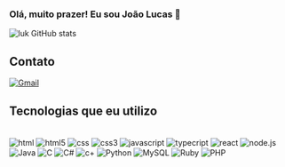 
### Olá, muito prazer! Eu sou João Lucas 👋

![luk GitHub stats](https://github-readme-stats.vercel.app/api?username=luknojo&show_icons=true&bg_color=00000000)

## Contato

[![Gmail](https://img.shields.io/badge/Gmail-D14836?style=for-the-badge&logo=gmail&logoColor=white)](mailto:luknojo5@gmail.com)

## Tecnologias que eu utilizo

<div style="display: inline_block"> <br/>

<img align="center" alt="html" src="https://img.shields.io/badge/HTML-239120?style=for-the-badge&logo=html5&logoColor=white">
<img align="center" alt="html5" src="https://img.shields.io/badge/HTML5-E34F26?style=for-the-badge&logo=html5&logoColor=white">
<img align="center" alt="css" src="https://img.shields.io/badge/CSS-239120?&style=for-the-badge&logo=css3&logoColor=white">
<img align="center" alt="css3" src="https://img.shields.io/badge/CSS3-1572B6?style=for-the-badge&logo=css3&logoColor=white">
<img align="center" alt="javascript" src="https://img.shields.io/badge/JavaScript-323330?style=for-the-badge&logo=javascript&logoColor=F7DF1E">
<img align="center" alt="typecript" src="https://img.shields.io/badge/TypeScript-007ACC?style=for-the-badge&logo=typescript&logoColor=white">
<img align="center" alt="react" src="https://img.shields.io/badge/React-20232A?style=for-the-badge&logo=react&logoColor=61DAFB">
<img align="center" alt="node.js" src="https://img.shields.io/badge/Node.js-43853D?style=for-the-badge&logo=node.js&logoColor=white">
<img align="center" alt="Java" src="https://img.shields.io/badge/Java-ED8B00?style=for-the-badge&logo=openjdk&logoColor=white">
<img align="center" alt="C" src="https://img.shields.io/badge/c-%2300599C.svg?style=for-the-badge&logo=c&logoColor=white">
<img align="center" alt="C#" src="https://img.shields.io/badge/c%23-%23239120.svg?style=for-the-badge&logo=csharp&logoColor=white">
<img align="center" alt="c+" src="https://img.shields.io/badge/c++-%2300599C.svg?style=for-the-badge&logo=c%2B%2B&logoColor=white">
<img align="center" alt="Python" src="https://img.shields.io/badge/python-3670A0?style=for-the-badge&logo=python&logoColor=ffdd54">
<img align="center" alt="MySQL" src="https://img.shields.io/badge/mysql-4479A1.svg?style=for-the-badge&logo=mysql&logoColor=white">
<img align="center" alt="Ruby" src="https://img.shields.io/badge/ruby-%23CC342D.svg?style=for-the-badge&logo=ruby&logoColor=white">
<img align="center" alt="PHP" src="https://img.shields.io/badge/php-%23777BB4.svg?style=for-the-badge&logo=php&logoColor=white">
</div>

<br/>



